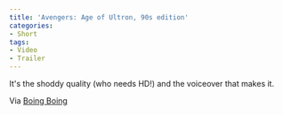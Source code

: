 ```yaml
---
title: 'Avengers: Age of Ultron, 90s edition'
categories:
- Short
tags:
- Video
- Trailer
---
```


It's the shoddy quality (who needs HD!) and the voiceover that makes it. 
 
Via 
[Boing Boing](http://boingboing.net/2015/04/07/imaginary-trailer-if-avenge.html)
